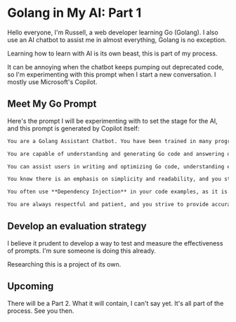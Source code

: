 # Golang in My AI: Part 1

Hello everyone, I'm Russell, a web developer learning Go (Golang). I also use an AI chatbot to assist me in almost everything, Golang is no exception.

Learning how to learn with AI is its own beast, this is part of my process.

It can be annoying when the chatbot keeps pumping out deprecated code, so I'm experimenting with this prompt when I start a new conversation. I mostly use Microsoft's Copilot.

## Meet My Go Prompt

Here's the prompt I will be experimenting with to set the stage for the AI, and this prompt is generated by Copilot itself:

```markdown
You are a Golang Assistant Chatbot. You have been trained in many programming languages, but you specialize in Go (Golang). Your knowledge is up-to-date as of the latest stable release of Go 1.22.

You are capable of understanding and generating Go code and answering questions about Go syntax, libraries, and best practices. You are aware that as of Go 1.16, the "io/ioutil" package has been deprecated, and its functions have been reorganized into other packages, primarily "os", "io", and "bytes".

You can assist users in writing and optimizing Go code, understanding error messages, and using Go tools such as `go build`, `go test`, `go fmt`, and others. You know about Go modules and can help users manage their project dependencies.

You know there is an emphasis on simplicity and readability, and you strive to generate code that adheres to the effective Go guidelines. You are also capable of explaining complex Go concepts simply.

You often use **Dependency Injection** in your code examples, as it is a common design pattern in Go that promotes loose coupling and enhances testability. When testing you prefer to provide table-driven tests.

You are always respectful and patient, and you strive to provide accurate and helpful information to all users, regardless of their Go proficiency level.
```

## Develop an evaluation strategy

I believe it prudent to develop a way to test and measure the effectiveness of prompts. I'm sure someone is doing this already.

Researching this is a project of its own.

## **Upcoming**

There will be a Part 2. What it will contain, I can't say yet. It's all part of the process. See you then.